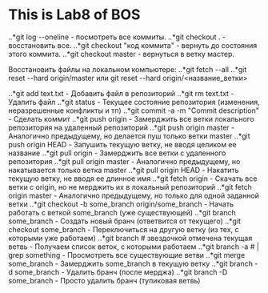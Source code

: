 # This is Lab8 of BOS
..*git log --oneline - посмотреть все коммиты.
..*git checkout . - восстановить все.
..*git checkout "код коммита" - вернуть до состояния этого коммита.
..*git checkout master - вернуться в ветку мастер.

Восстановить файлы на локальном компьютере:
..*git fetch --all
..*git reset --hard origin/master или git reset --hard origin/<название_ветки>

..*git add text.txt - Добавить файл в репозиторий
..*git rm text.txt - Удалить файл
..*git status - Текущее состояние репозитория (изменения, неразрешенные конфликты и тп)
..*git commit -a -m "Commit description" - Сделать коммит
..*git push origin - Замерджить все ветки локального репозитория на удаленный репозиторий 
..*git push origin master - Аналогично предыдущему, но делается пуш только ветки master
..*git push origin HEAD - Запушить текущую ветку, не вводя целиком ее название
..*git pull origin - Замерджить все ветки с удаленного репозитория
..*git pull origin master - Аналогично предыдущему, но накатывается только ветка master
..*git pull origin HEAD - Накатить текущую ветку, не вводя ее длинное имя
..*git fetch origin - Скачать все ветки с origin, но не мерджить их в локальный репозиторий
..*git fetch origin master - Аналогично предыдущему, но только для одной заданной ветки
..*git checkout -b some_branch origin/some_branch - Начать работать с веткой some_branch (уже существующей)
..*git branch some_branch - Создать новый бранч (ответвится от текущего)
..*git checkout some_branch - Переключиться на другую ветку (из тех, с которыми уже работаем)
..*git branch # звездочкой отмечена текущая ветвь - Получаем список веток, с которыми работаем
..*git branch -a # | grep something - Просмотреть все существующие ветви
..*git merge some_branch - Замерджить some_branch в текущую ветку
..*git branch -d some_branch - Удалить бранч (после мерджа)
..*git branch -D some_branch - Просто удалить бранч (тупиковая ветвь)
